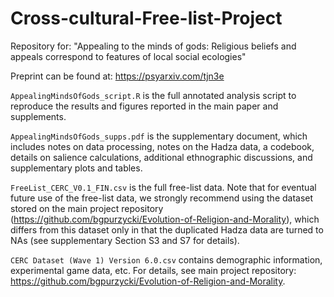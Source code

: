 # Cross-cultural-Free-list-Project
Repository for: "Appealing to the minds of gods: Religious beliefs and appeals correspond to features of local social ecologies"

Preprint can be found at: https://psyarxiv.com/tjn3e

`AppealingMindsOfGods_script.R` is the full annotated analysis script to reproduce the results and figures reported in the main paper and supplements.

`AppealingMindsOfGods_supps.pdf` is the supplementary document, which includes notes on data processing, notes on the Hadza data, a codebook, details on salience calculations, additional ethnographic discussions, and supplementary plots and tables.

`FreeList_CERC_V0.1_FIN.csv` is the full free-list data. Note that for eventual future use of the free-list data, we strongly recommend using the dataset stored on the main project repository (https://github.com/bgpurzycki/Evolution-of-Religion-and-Morality), which differs from this dataset only in that the duplicated Hadza data are turned to NAs (see supplementary Section S3 and S7 for details).

`CERC Dataset (Wave 1) Version 6.0.csv` contains demographic information, experimental game data, etc. For details, see main project repository: https://github.com/bgpurzycki/Evolution-of-Religion-and-Morality.
